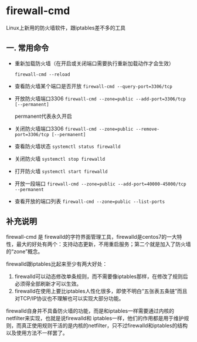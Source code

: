 # firewall-cmd

Linux上新用的防火墙软件，跟iptables差不多的工具

## 一. 常用命令

- 重新加载防火墙（在开启或关闭端口需要执行重新加载动作才会生效）

  `firewall-cmd --reload`

- 查看防火墙某个端口是否开放
  `firewall-cmd --query-port=3306/tcp`

- 开放防火墙端口3306
  `firewall-cmd --zone=public --add-port=3306/tcp [--permanent]`

  permanent代表永久开启

- 关闭防火墙端口3306
  `firewall-cmd --zone=public --remove-port=3306/tcp [--permanent]`

- 查看防火墙状态
  `systemctl status firewalld`

- 关闭防火墙
  `systemctl stop firewalld`

- 打开防火墙
  `systemctl start firewalld`

- 开放一段端口
  `firewall-cmd --zone=public --add-port=40000-45000/tcp --permanent`

- 查看开放的端口列表
  `firewall-cmd --zone=public --list-ports`

## 补充说明

firewall-cmd 是 firewalld的字符界面管理工具，firewalld是centos7的一大特性，最大的好处有两个：支持动态更新，不用重启服务；第二个就是加入了防火墙的“zone”概念。

firewalld跟iptables比起来至少有两大好处：

1. firewalld可以动态修改单条规则，而不需要像iptables那样，在修改了规则后必须得全部刷新才可以生效。
2. firewalld在使用上要比iptables人性化很多，即使不明白“五张表五条链”而且对TCP/IP协议也不理解也可以实现大部分功能。

firewalld自身并不具备防火墙的功能，而是和iptables一样需要通过内核的netfilter来实现，也就是说firewalld和 iptables一样，他们的作用都是用于维护规则，而真正使用规则干活的是内核的netfilter，只不过firewalld和iptables的结构以及使用方法不一样罢了。
